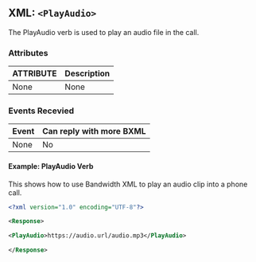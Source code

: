 
## XML: `<PlayAudio>`
The PlayAudio verb is used to play an audio file in the call.


### Attributes
| ATTRIBUTE | Description                                                                                                     |
|:----------|:----------------------------------------------------------------------------------------------------------------|
|None|None|


### Events Recevied

| Event | Can reply with more BXML |
|:------|:-------------------------|
| None  | No                       |


#### Example:  PlayAudio Verb
This shows how to use Bandwidth XML to play an audio clip into a phone call.



```XML
<?xml version="1.0" encoding="UTF-8"?>

<Response>

<PlayAudio>https://audio.url/audio.mp3</PlayAudio>

</Response>
```


